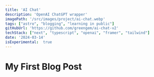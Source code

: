 ```yaml
---
title: 'AI Chat'
description: 'OpenAI ChatGPT wrapper'
imagePath: '/src/images/project/ai-chat.webp'
tags: ["astro", "blogging", "learning in public"]
gitHubUrl: 'https://github.com/greengem/ai-chat-v2'
techStack: ["next", "typescript", "openai", "framer", "tailwind"]
date: '2024-03-14'
isExperimental:  true
---
```

# My First Blog Post